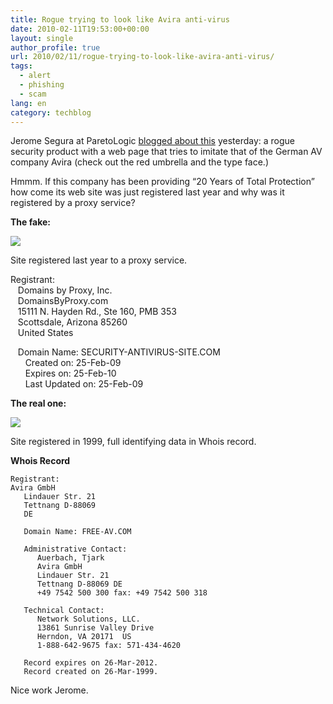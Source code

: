 ```yaml
---
title: Rogue trying to look like Avira anti-virus
date: 2010-02-11T19:53:00+00:00
layout: single
author_profile: true
url: 2010/02/11/rogue-trying-to-look-like-avira-anti-virus/
tags:
  - alert
  - phishing
  - scam
lang: en
category: techblog
---
```

Jerome Segura at ParetoLogic [blogged about this](http://blogs.paretologic.com/malwarediaries/index.php/2010/02/09/avira-look-alike/) yesterday: a rogue security product with a web page that tries to imitate that of the German AV company Avira (check out the red umbrella and the type face.)

Hmmm. If this company has been providing “20 Years of Total Protection” how come its web site was just registered last year and why was it registered by a proxy service?

**The fake:**

[![](http://3.bp.blogspot.com/_vaUVXcmC3OI/S3RO6u522nI/AAAAAAAAA4A/CY08zAmyPps/s640/fake_avira.png)](http://3.bp.blogspot.com/_vaUVXcmC3OI/S3RO6u522nI/AAAAAAAAA4A/CY08zAmyPps/s1600-h/fake_avira.png)

Site registered last year to a proxy service.

Registrant:  
   Domains by Proxy, Inc.  
   DomainsByProxy.com  
   15111 N. Hayden Rd., Ste 160, PMB 353  
   Scottsdale, Arizona 85260  
   United States

   Domain Name: SECURITY-ANTIVIRUS-SITE.COM  
      Created on: 25-Feb-09  
      Expires on: 25-Feb-10  
      Last Updated on: 25-Feb-09

**The real one:**

[![](http://1.bp.blogspot.com/_vaUVXcmC3OI/S3RO-V35iSI/AAAAAAAAA4I/iBYTfMugujI/s640/Avira.png)](http://1.bp.blogspot.com/_vaUVXcmC3OI/S3RO-V35iSI/AAAAAAAAA4I/iBYTfMugujI/s1600-h/Avira.png)

Site registered in 1999, full identifying data in Whois record.

**Whois Record**

```
Registrant:  
Avira GmbH  
   Lindauer Str. 21  
   Tettnang D-88069  
   DE

   Domain Name: FREE-AV.COM

   Administrative Contact:  
      Auerbach, Tjark                
      Avira GmbH  
      Lindauer Str. 21  
      Tettnang D-88069 DE  
      +49 7542 500 300 fax: +49 7542 500 318

   Technical Contact:  
      Network Solutions, LLC.                  
      13861 Sunrise Valley Drive  
      Herndon, VA 20171  US  
      1-888-642-9675 fax: 571-434-4620

   Record expires on 26-Mar-2012.  
   Record created on 26-Mar-1999.
```

Nice work Jerome.